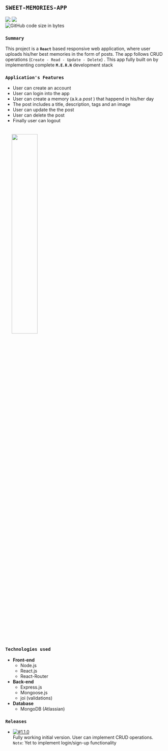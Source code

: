 ## **`SWEET-MEMORIES-APP`**

<!-- [![Netlify Status](https://api.netlify.com/api/v1/badges/628ed010-ca14-4d49-8b01-004c483c0b40/deploy-status)](https://app.netlify.com/sites/sweet-memories-app/deploys) -->

![](https://www.code-inspector.com/project/17302/score/svg)
![](https://www.code-inspector.com/project/17302/status/svg)<br />
![GitHub code size in bytes](https://img.shields.io/github/languages/code-size/phanison898/sweet-memories-mern-stack-app?style=flat-square)

>

### **`Summary`**

This project is a **`React`** based responsive web application, where user uploads his/her best memories in the form of posts. The app follows CRUD operations (`Create - Read - Update - Delete`) . This app fully built on by implementing complete **`M.E.R.N`** development stack

>

### **`Application's Features`**

- User can create an account
- User can login into the app
- User can create a memory (a.k.a _post_ ) that happend in his/her day
- The post includes a title, description, tags and an image
- User can update the the post
- User can delete the post
- Finally user can logout

<img src="https://phanison898.github.io/images/sweet-memories/sweet-memories-app-preview.PNG" style="width:40%;height:inherit;padding:20px" />

>

### **`Technologies used`**

- **Front-end**
  - Node.js
  - React.js
  - React-Router
- **Back-end**
  - Express.js
  - Mongoose.js
  - joi (validations)
- **Database**
  - MongoDB (Atlassian)

>

### **`Releases`**

- [![#1.1.0](https://img.shields.io/badge/version-1.0.0-green.svg?style=flat-square&logo=appveyor)](https://github.com/phanison898/sweet-memories-app/archive/v1.1.0.zip "crud model") <br /> Fully working initial version. User can implement CRUD operations. <br /> `Note`: Yet to implement login/sign-up functionality

>
